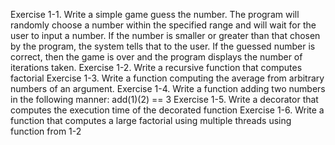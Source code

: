 Exercise 1-1. Write a simple game guess the number.
The program will randomly choose a number within the specified range and will wait for the user to input a number.
If the number is smaller or greater than that chosen by the program, the system tells that to the user.
If the guessed number is correct, then the game is over and the program displays the number of iterations taken.
Exercise 1-2. Write a recursive function that computes factorial
Exercise 1-3. Write a function computing the average from arbitrary numbers of an argument. 
Exercise 1-4. Write a function adding two numbers in the following manner: add(1)(2) == 3
Exercise 1-5. Write a decorator that computes the execution time of the decorated function
Exercise 1-6. Write a function that computes a large factorial using multiple threads using function from 1-2